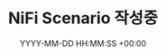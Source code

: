 ---
title: NiFi Scenario 작성중
date: YYYY-MM-DD HH:MM:SS +00:00
categories: [DataEngineering, NiFi]
tags:
  [
    DataEngineering,
    NiFi
  ]
---